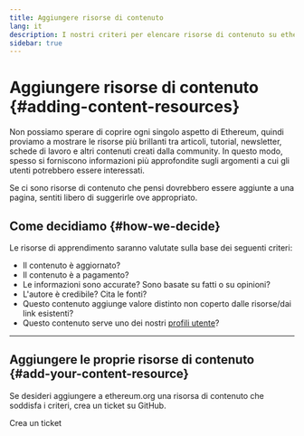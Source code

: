 ```yaml
---
title: Aggiungere risorse di contenuto
lang: it
description: I nostri criteri per elencare risorse di contenuto su ethereum.org
sidebar: true
---
```


# Aggiungere risorse di contenuto {#adding-content-resources}

Non possiamo sperare di coprire ogni singolo aspetto di Ethereum, quindi proviamo a mostrare le risorse più brillanti tra articoli, tutorial, newsletter, schede di lavoro e altri contenuti creati dalla community. In questo modo, spesso si forniscono informazioni più approfondite sugli argomenti a cui gli utenti potrebbero essere interessati.

Se ci sono risorse di contenuto che pensi dovrebbero essere aggiunte a una pagina, sentiti libero di suggerirle ove appropriato.

## Come decidiamo {#how-we-decide}

Le risorse di apprendimento saranno valutate sulla base dei seguenti criteri:

- Il contenuto è aggiornato?
- Il contenuto è a pagamento?
- Le informazioni sono accurate? Sono basate su fatti o su opinioni?
- L'autore è credibile? Cita le fonti?
- Questo contenuto aggiunge valore distinto non coperto dalle risorse/dai link esistenti?
- Questo contenuto serve uno dei nostri [profili utente](https://www.notion.so/efdn/Ethereum-org-User-Persona-Memo-b44dc1e89152457a87ba872b0dfa366c)?

---

## Aggiungere le proprie risorse di contenuto {#add-your-content-resource}

Se desideri aggiungere a ethereum.org una risorsa di contenuto che soddisfa i criteri, crea un ticket su GitHub.

<ButtonLink to="https://github.com/ethereum/ethereum-org-website/issues/new?assignees=&labels=Type%3A+Feature&template=feature_request.md&title=">
  Crea un ticket
</ButtonLink>
